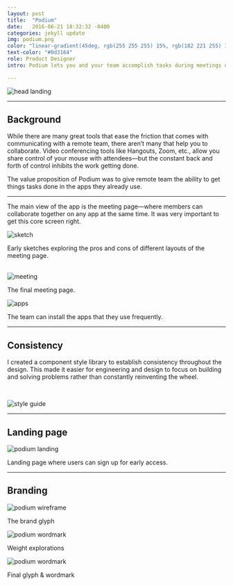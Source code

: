 ```yaml
---
layout: post
title:  "Podium"
date:   2016-06-21 18:32:32 -0400
categories: jekyll update
img: podium.png
color: "linear-gradient(45deg, rgb(255 255 255) 15%, rgb(182 221 255) 100%)"
text-color: "#0d3164"
role: Product Designer
intro: Podium lets you and your team accomplish tasks during meetings on the apps you already use. As Product Designer, I had end-to-end responsibility for all product design efforts.

---
```


![head landing](/img/podium-hero.png)

<hr>

<div class="row">
  <div class="col-sm-6">
    <h2 class="section-left">Background</h2>
  </div>
  <div class="col-sm-6">
  <p>While there are many great tools that ease the friction that comes with communicating with a remote team, there aren’t many that help you to collaborate. Video conferencing tools like Hangouts, Zoom, etc., allow you share control of your mouse with attendees—but the constant back and forth of control inhibits the work getting done.</p>

  <p>The value proposition of Podium was to give remote team the ability to get things tasks done in the apps they already use.</p>
  </div>
</div>

<hr>
The main view of the app is the meeting page—where members can collaborate together on any app at the same time. It was very important to get this core screen right.

<br/>

![sketch](/img/podium-sketch.png)

<div class="caption">Early sketches exploring the pros and cons of different layouts of the meeting page.</div>

<br/>

![meeting](/img/podium-meeting.png)

<div class="caption">The final meeting page.</div>

![apps](/img/podium-apps.png)

<div class="caption">The team can install the apps that they use frequently.</div>

<hr>

## Consistency

I created a component style library to establish consistency throughout the design. This made it easier for engineering and design to focus on building and solving problems rather than constantly reinventing the wheel.

<br/>

![style guide](/img/podium-style.png)

<hr>

## Landing page

![podium landing](/img/podium-landing.png)

Landing page where users can sign up for early access.

<hr>

## Branding

![podium wireframe](/img/podium-logo-wire.gif)

<div class="caption">The brand glyph</div>

![podium wordmark](/img/podium-wordmark-weights.png)

<div class="caption">Weight explorations</div>

![podium wordmark](/img/podium-wordmark.png)

<div class="caption">Final glyph & wordmark</div>
